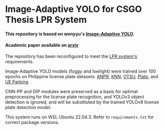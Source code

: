 # Image-Adaptive YOLO for CSGO Thesis LPR System
#### This repository is based on wenyyu's [Image-Adaptive YOLO](https://github.com/wenyyu/Image-Adaptive-YOLO).
#### Academic paper available on [arxiv](https://arxiv.org/abs/2112.08088)

The repository has been reconfigured to meet the [LPR system's](https://github.com/noodles-1/csgo-system) requirements.

Image-Adaptive YOLO models (foggy and lowlight) were trained over 100 epochs on Philippine license plate datasets: [ANPR](https://universe.roboflow.com/thesis-u0tkq/anpr-ver79), [KNN](https://universe.roboflow.com/2014-series-license-plate/knn-brxiq), [OTSU](https://universe.roboflow.com/adrian-dumaop/otsu), [Plate](https://universe.roboflow.com/university-of-the-cordilleras-ezcii/plate-tuigx), and [UE Parking](https://universe.roboflow.com/ue-parking/ue-parking-eutbc).

CNN-PP and DIP modules were preserved as a basis for optimal preprocessing for the license plate recognition, and YOLOv3 object detection is ignored, and will be substituted by the trained YOLOv8 license plate detection model.

This system runs on WSL Ubuntu 22.04.3. Refer to `requirements.txt` for correct package versions.